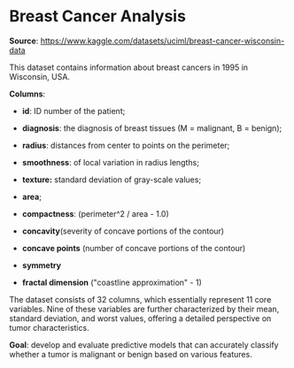 # Breast Cancer Analysis

**Source**: <https://www.kaggle.com/datasets/uciml/breast-cancer-wisconsin-data>

This dataset contains information about breast cancers in 1995 in Wisconsin, USA.

**Columns**:

-   **id**: ID number of the patient;

-   **diagnosis**: the diagnosis of breast tissues (M = malignant, B = benign);

-   **radius**: distances from center to points on the perimeter;

-   **smoothness**: of local variation in radius lengths;

-   **texture:** standard deviation of gray-scale values;

-   **area**;

-   **compactness**: (perimeter\^2 / area - 1.0)

-   **concavity**(severity of concave portions of the contour)

-   **concave points** (number of concave portions of the contour)

-   **symmetry**

-   **fractal dimension** ("coastline approximation" - 1)

The dataset consists of 32 columns, which essentially represent 11 core variables. Nine of these variables are further characterized by their mean, standard deviation, and worst values, offering a detailed perspective on tumor characteristics.

**Goal**: develop and evaluate predictive models that can accurately classify whether a tumor is malignant or benign based on various features.
